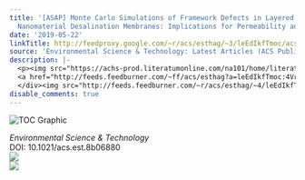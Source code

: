 ```yaml
---
title: '[ASAP] Monte Carlo Simulations of Framework Defects in Layered Two-Dimensional
  Nanomaterial Desalination Membranes: Implications for Permeability and Selectivity'
date: '2019-05-22'
linkTitle: http://feedproxy.google.com/~r/acs/esthag/~3/leEdIkfTmoc/acs.est.8b06880
source: 'Environmental Science & Technology: Latest Articles (ACS Publications)'
description: |-
  <p><img src="https://achs-prod.literatumonline.com/na101/home/literatum/publisher/achs/journals/content/esthag/0/esthag.ahead-of-print/acs.est.8b06880/20190522-01/images/medium/es-2018-06880x_0006.gif" alt="TOC Graphic"/></p><div><cite>Environmental Science & Technology</cite></div><div>DOI: 10.1021/acs.est.8b06880</div><div class="feedflare">
  <a href="http://feeds.feedburner.com/~ff/acs/esthag?a=leEdIkfTmoc:4Vr8QioB4hE:yIl2AUoC8zA"><img src="http://feeds.feedburner.com/~ff/acs/esthag?d=yIl2AUoC8zA" border="0"></img></a>
  </div><img src="http://feeds.feedburner.com/~r/acs/esthag/~4/leEdIkfTmoc" ...
disable_comments: true
---
```

<p><img src="https://achs-prod.literatumonline.com/na101/home/literatum/publisher/achs/journals/content/esthag/0/esthag.ahead-of-print/acs.est.8b06880/20190522-01/images/medium/es-2018-06880x_0006.gif" alt="TOC Graphic"/></p><div><cite>Environmental Science & Technology</cite></div><div>DOI: 10.1021/acs.est.8b06880</div><div class="feedflare">
<a href="http://feeds.feedburner.com/~ff/acs/esthag?a=leEdIkfTmoc:4Vr8QioB4hE:yIl2AUoC8zA"><img src="http://feeds.feedburner.com/~ff/acs/esthag?d=yIl2AUoC8zA" border="0"></img></a>
</div><img src="http://feeds.feedburner.com/~r/acs/esthag/~4/leEdIkfTmoc" ...